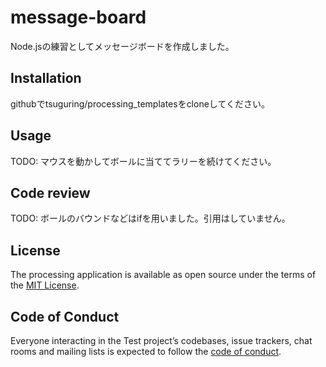 # message-board

Node.jsの練習としてメッセージボードを作成しました。

## Installation
githubでtsuguring/processing_templatesをcloneしてください。



## Usage

TODO: マウスを動かしてボールに当ててラリーを続けてください。

## Code review

TODO: ボールのバウンドなどはifを用いました。引用はしていません。



## License


The processing application is available as open source under the terms of the [MIT License](https://opensource.org/licenses/MIT).

## Code of Conduct

Everyone interacting in the Test project’s codebases, issue trackers, chat rooms and mailing lists is expected to follow the [code of conduct](https://github.com/[USERNAME]/processing_templates/blob/master/CODE_OF_CONDUCT.md).
